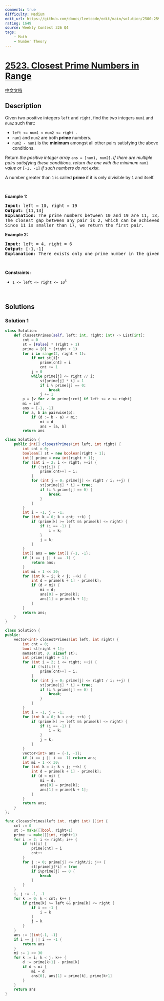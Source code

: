 ```yaml
---
comments: true
difficulty: Medium
edit_url: https://github.com/doocs/leetcode/edit/main/solution/2500-2599/2523.Closest%20Prime%20Numbers%20in%20Range/README_EN.md
rating: 1649
source: Weekly Contest 326 Q4
tags:
    - Math
    - Number Theory
---
```


<!-- problem:start -->

# [2523. Closest Prime Numbers in Range](https://leetcode.com/problems/closest-prime-numbers-in-range)

[中文文档](/solution/2500-2599/2523.Closest%20Prime%20Numbers%20in%20Range/README.md)

## Description

<!-- description:start -->

<p>Given two positive integers <code>left</code> and <code>right</code>, find the two integers <code>num1</code> and <code>num2</code> such that:</p>

<ul>
	<li><code>left &lt;= num1 &lt; num2 &lt;= right </code>.</li>
	<li><code>num1</code> and <code>num2</code> are both <strong>prime</strong> numbers.</li>
	<li><code>num2 - num1</code> is the <strong>minimum</strong> amongst all other pairs satisfying the above conditions.</li>
</ul>

<p>Return <em>the positive integer array</em> <code>ans = [num1, num2]</code>. <em>If there are multiple pairs satisfying these conditions, return the one with the minimum</em> <code>num1</code> <em>value or</em> <code>[-1, -1]</code> <em>if such numbers do not exist.</em></p>

<p>A number greater than <code>1</code> is called <b>prime</b> if it is only divisible by <code>1</code> and itself.</p>

<p>&nbsp;</p>
<p><strong class="example">Example 1:</strong></p>

<pre>
<strong>Input:</strong> left = 10, right = 19
<strong>Output:</strong> [11,13]
<strong>Explanation:</strong> The prime numbers between 10 and 19 are 11, 13, 17, and 19.
The closest gap between any pair is 2, which can be achieved by [11,13] or [17,19].
Since 11 is smaller than 17, we return the first pair.
</pre>

<p><strong class="example">Example 2:</strong></p>

<pre>
<strong>Input:</strong> left = 4, right = 6
<strong>Output:</strong> [-1,-1]
<strong>Explanation:</strong> There exists only one prime number in the given range, so the conditions cannot be satisfied.
</pre>

<p>&nbsp;</p>
<p><strong>Constraints:</strong></p>

<ul>
	<li><code>1 &lt;= left &lt;= right &lt;= 10<sup>6</sup></code></li>
</ul>

<p>&nbsp;</p>
<style type="text/css">.spoilerbutton {display:block; border:dashed; padding: 0px 0px; margin:10px 0px; font-size:150%; font-weight: bold; color:#000000; background-color:cyan; outline:0; 
}
.spoiler {overflow:hidden;}
.spoiler > div {-webkit-transition: all 0s ease;-moz-transition: margin 0s ease;-o-transition: all 0s ease;transition: margin 0s ease;}
.spoilerbutton[value="Show Message"] + .spoiler > div {margin-top:-500%;}
.spoilerbutton[value="Hide Message"] + .spoiler {padding:5px;}
</style>

<!-- description:end -->

## Solutions

<!-- solution:start -->

### Solution 1

<!-- tabs:start -->

```python
class Solution:
    def closestPrimes(self, left: int, right: int) -> List[int]:
        cnt = 0
        st = [False] * (right + 1)
        prime = [0] * (right + 1)
        for i in range(2, right + 1):
            if not st[i]:
                prime[cnt] = i
                cnt += 1
            j = 0
            while prime[j] <= right // i:
                st[prime[j] * i] = 1
                if i % prime[j] == 0:
                    break
                j += 1
        p = [v for v in prime[:cnt] if left <= v <= right]
        mi = inf
        ans = [-1, -1]
        for a, b in pairwise(p):
            if (d := b - a) < mi:
                mi = d
                ans = [a, b]
        return ans
```

```java
class Solution {
    public int[] closestPrimes(int left, int right) {
        int cnt = 0;
        boolean[] st = new boolean[right + 1];
        int[] prime = new int[right + 1];
        for (int i = 2; i <= right; ++i) {
            if (!st[i]) {
                prime[cnt++] = i;
            }
            for (int j = 0; prime[j] <= right / i; ++j) {
                st[prime[j] * i] = true;
                if (i % prime[j] == 0) {
                    break;
                }
            }
        }
        int i = -1, j = -1;
        for (int k = 0; k < cnt; ++k) {
            if (prime[k] >= left && prime[k] <= right) {
                if (i == -1) {
                    i = k;
                }
                j = k;
            }
        }
        int[] ans = new int[] {-1, -1};
        if (i == j || i == -1) {
            return ans;
        }
        int mi = 1 << 30;
        for (int k = i; k < j; ++k) {
            int d = prime[k + 1] - prime[k];
            if (d < mi) {
                mi = d;
                ans[0] = prime[k];
                ans[1] = prime[k + 1];
            }
        }
        return ans;
    }
}
```

```cpp
class Solution {
public:
    vector<int> closestPrimes(int left, int right) {
        int cnt = 0;
        bool st[right + 1];
        memset(st, 0, sizeof st);
        int prime[right + 1];
        for (int i = 2; i <= right; ++i) {
            if (!st[i]) {
                prime[cnt++] = i;
            }
            for (int j = 0; prime[j] <= right / i; ++j) {
                st[prime[j] * i] = true;
                if (i % prime[j] == 0) {
                    break;
                }
            }
        }
        int i = -1, j = -1;
        for (int k = 0; k < cnt; ++k) {
            if (prime[k] >= left && prime[k] <= right) {
                if (i == -1) {
                    i = k;
                }
                j = k;
            }
        }
        vector<int> ans = {-1, -1};
        if (i == j || i == -1) return ans;
        int mi = 1 << 30;
        for (int k = i; k < j; ++k) {
            int d = prime[k + 1] - prime[k];
            if (d < mi) {
                mi = d;
                ans[0] = prime[k];
                ans[1] = prime[k + 1];
            }
        }
        return ans;
    }
};
```

```go
func closestPrimes(left int, right int) []int {
	cnt := 0
	st := make([]bool, right+1)
	prime := make([]int, right+1)
	for i := 2; i <= right; i++ {
		if !st[i] {
			prime[cnt] = i
			cnt++
		}
		for j := 0; prime[j] <= right/i; j++ {
			st[prime[j]*i] = true
			if i%prime[j] == 0 {
				break
			}
		}
	}
	i, j := -1, -1
	for k := 0; k < cnt; k++ {
		if prime[k] >= left && prime[k] <= right {
			if i == -1 {
				i = k
			}
			j = k
		}
	}
	ans := []int{-1, -1}
	if i == j || i == -1 {
		return ans
	}
	mi := 1 << 30
	for k := i; k < j; k++ {
		d := prime[k+1] - prime[k]
		if d < mi {
			mi = d
			ans[0], ans[1] = prime[k], prime[k+1]
		}
	}
	return ans
}
```

<!-- tabs:end -->

<!-- solution:end -->

<!-- problem:end -->
